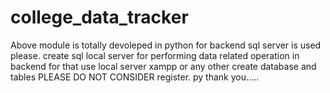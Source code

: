 # college_data_tracker
Above module is totally devoleped in python for backend sql server is used
please. create sql local server for performing data related operation in backend
for that use local server xampp or any other 
create database and tables
PLEASE DO NOT CONSIDER register. py
thank you..... 
